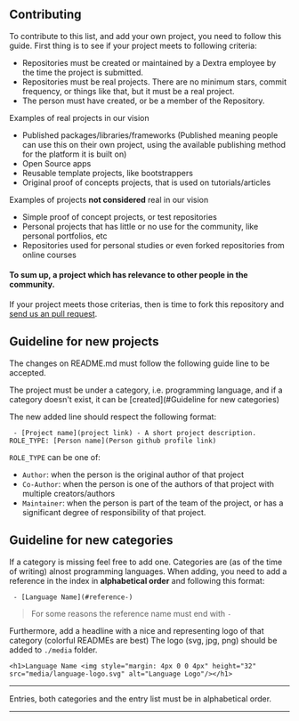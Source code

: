 ## Contributing

To contribute to this list, and add your own project, you need to follow this guide. First thing is to see if your project meets to following criteria:

 - Repositories must be created or maintained by a Dextra employee by the time the project is submitted.
 - Repositories must be real projects. There are no minimum stars, commit frequency, or things like that, but it must be a real project. 
 - The person must have created, or be a member of the Repository.

Examples of real projects in our vision

 - Published packages/libraries/frameworks (Published meaning people can use this on their own project, using the available publishing method for the platform it is built on)
 - Open Source apps
 - Reusable template projects, like bootstrappers
 - Original proof of concepts projects, that is used on tutorials/articles

Examples of projects __not considered__ real in our vision

 - Simple proof of concept projects, or test repositories
 - Personal projects that has little or no use for the community, like personal portfolios, etc
 - Repositories used for personal studies or even forked repositories from online courses

#### To sum up, a project which has relevance to other people in the community.

If your project meets those criterias, then is time to fork this repository and [send us an pull request](https://docs.github.com/en/github/collaborating-with-issues-and-pull-requests/creating-a-pull-request).

## Guideline for new projects

The changes on README.md must follow the following guide line to be accepted.

The project must be under a category, i.e. programming language, 
and if a category doesn't exist, it can be [created](#Guideline for new categories) 

The new added line should respect the following format:

```
 - [Project name](project link) - A short project description. ROLE_TYPE: [Person name](Person github profile link)
```

`ROLE_TYPE` can be one of:
 - `Author`: when the person is the original author of that project
 - `Co-Author`: when the person is one of the authors of that project with multiple creators/authors
 - `Maintainer`: when the person is part of the team of the project, or has a significant degree of responsibility of that project.

## Guideline for new categories 

If a category is missing feel free to add one. Categories are (as of the time of writing) alnost programming languages.
When adding, you need to add a reference in the index  in __alphabetical order__  and following this format:

```
 - [Language Name](#reference-)  
```
> For some reasons the reference name must end with `-`

Furthermore, add a headline with a nice and representing logo of that category (colorful READMEs are best)
The logo (svg, jpg, png) should be added to `./media` folder.

```
<h1>Language Name <img style="margin: 4px 0 0 4px" height="32" src="media/language-logo.svg" alt="Language Logo"/></h1>
```

---

Entries, both categories and the entry list must be in alphabetical order.

---
